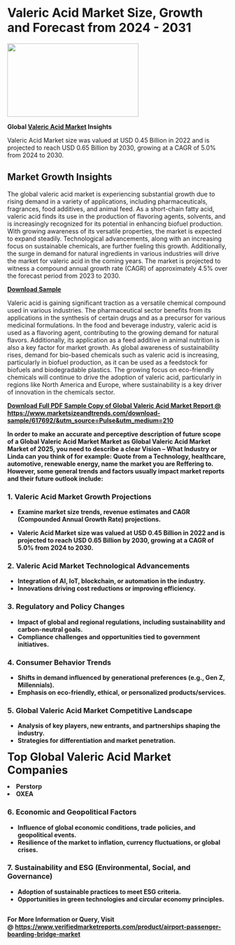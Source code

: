 <H1>Valeric Acid Market Size, Growth and Forecast from 2024 - 2031</H1><img class="aligncenter size-medium wp-image-584254" src="https://thirdeyenews.in/wp-content/uploads/2024/09/Global-Market-Research-300x168.jpeg" alt="" width="300" height="168" /><p><strong>Global&nbsp;<a href="https://www.marketsizeandtrends.com/download-sample/617692/&amp;utm_source=Pulse&amp;utm_medium=210">Valeric Acid Market</a> Insights</strong></p><p>Valeric Acid Market size was valued at USD 0.45 Billion in 2022 and is projected to reach USD 0.65 Billion by 2030, growing at a CAGR of 5.0% from 2024 to 2030.</p><p><h2>Market Growth Insights</h2> <p>The global valeric acid market is experiencing substantial growth due to rising demand in a variety of applications, including pharmaceuticals, fragrances, food additives, and animal feed. As a short-chain fatty acid, valeric acid finds its use in the production of flavoring agents, solvents, and is increasingly recognized for its potential in enhancing biofuel production. With growing awareness of its versatile properties, the market is expected to expand steadily. Technological advancements, along with an increasing focus on sustainable chemicals, are further fueling this growth. Additionally, the surge in demand for natural ingredients in various industries will drive the market for valeric acid in the coming years. The market is projected to witness a compound annual growth rate (CAGR) of approximately 4.5% over the forecast period from 2023 to 2030.</p> <p><strong><a href="#">Download Sample</a></strong></p> <p>Valeric acid is gaining significant traction as a versatile chemical compound used in various industries. The pharmaceutical sector benefits from its applications in the synthesis of certain drugs and as a precursor for various medicinal formulations. In the food and beverage industry, valeric acid is used as a flavoring agent, contributing to the growing demand for natural flavors. Additionally, its application as a feed additive in animal nutrition is also a key factor for market growth. As global awareness of sustainability rises, demand for bio-based chemicals such as valeric acid is increasing, particularly in biofuel production, as it can be used as a feedstock for biofuels and biodegradable plastics. The growing focus on eco-friendly chemicals will continue to drive the adoption of valeric acid, particularly in regions like North America and Europe, where sustainability is a key driver of innovation in the chemicals sector.</p> <p><strong><a href="#"></p><p><span class=""><strong>Download Full PDF Sample Copy of Global Valeric Acid Market Report</strong> @ <a href="https://www.marketsizeandtrends.com/download-sample/617692/&amp;utm_source=Pulse&amp;utm_medium=210" target="_blank">https://www.marketsizeandtrends.com/download-sample/617692/&amp;utm_source=Pulse&amp;utm_medium=210</a></span></p><p>In order to make an accurate and perceptive description of future scope of a Global&nbsp;Valeric Acid Market Market as Global&nbsp;Valeric Acid Market Market of 2025, you need to describe a clear Vision &ndash; What Industry or Linda can you think of for example: Quote from a Technology, healthcare, automotive, renewable energy, name the market you are Reffering to. However, some general trends and factors usually impact market reports and their future outlook include:</p><h3>1.&nbsp;<strong>Valeric Acid Market Growth Projections</strong></h3><ul><li>Examine market size trends, revenue estimates and CAGR (Compounded Annual Growth Rate) projections.</li><li><p>Valeric Acid Market size was valued at USD 0.45 Billion in 2022 and is projected to reach USD 0.65 Billion by 2030, growing at a CAGR of 5.0% from 2024 to 2030.</p></li></ul><h3>2.&nbsp;<strong>Valeric Acid Market Technological Advancements</strong></h3><ul><li>Integration of AI, IoT, blockchain, or automation in the industry.</li><li>Innovations driving cost reductions or improving efficiency.</li></ul><h3>3.&nbsp;<strong>Regulatory and Policy Changes</strong></h3><ul><li>Impact of global and regional regulations, including sustainability and carbon-neutral goals.</li><li>Compliance challenges and opportunities tied to government initiatives.</li></ul><h3>4.&nbsp;<strong>Consumer Behavior Trends</strong></h3><ul><li>Shifts in demand influenced by generational preferences (e.g., Gen Z, Millennials).</li><li>Emphasis on eco-friendly, ethical, or personalized products/services.</li></ul><h3>5.&nbsp;<strong>Global Valeric Acid Market Competitive Landscape</strong></h3><ul><li>Analysis of key players, new entrants, and partnerships shaping the industry.</li><li>Strategies for differentiation and market penetration.</li></ul><p data-pm-slice="1 1 []"><span style="color: inherit; font-family: inherit; font-size: 25px;">Top Global Valeric Acid Market Companies</span></p><div class="" data-test-id=""><p><li>Perstorp</li><li> OXEA</li></p></div><h3>6.&nbsp;<strong>Economic and Geopolitical Factors</strong></h3><ul><li>Influence of global economic conditions, trade policies, and geopolitical events.</li><li>Resilience of the market to inflation, currency fluctuations, or global crises.</li></ul><h3>7.&nbsp;<strong>Sustainability and ESG (Environmental, Social, and Governance)</strong></h3><ul><li>Adoption of sustainable practices to meet ESG criteria.</li><li>Opportunities in green technologies and circular economy principles.</li></ul><h2><strong style="font-size: 14px;">For More Information or Query, Visit @&nbsp;</strong><a style="background-color: #ffffff; font-size: 14px;" href="https://www.marketsizeandtrends.com/report/valeric-acid-market/" target="_blank">https://www.verifiedmarketreports.com/product/airport-passenger-boarding-bridge-market</a></h2>
